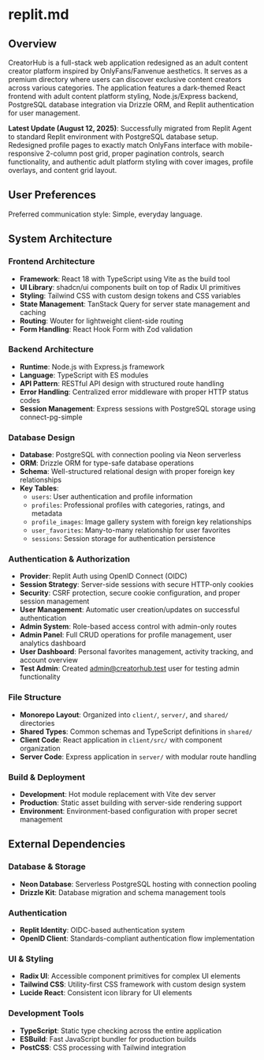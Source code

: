 # replit.md

## Overview

CreatorHub is a full-stack web application redesigned as an adult content creator platform inspired by OnlyFans/Fanvenue aesthetics. It serves as a premium directory where users can discover exclusive content creators across various categories. The application features a dark-themed React frontend with adult content platform styling, Node.js/Express backend, PostgreSQL database integration via Drizzle ORM, and Replit authentication for user management.

**Latest Update (August 12, 2025)**: Successfully migrated from Replit Agent to standard Replit environment with PostgreSQL database setup. Redesigned profile pages to exactly match OnlyFans interface with mobile-responsive 2-column post grid, proper pagination controls, search functionality, and authentic adult platform styling with cover images, profile overlays, and content grid layout.

## User Preferences

Preferred communication style: Simple, everyday language.

## System Architecture

### Frontend Architecture
- **Framework**: React 18 with TypeScript using Vite as the build tool
- **UI Library**: shadcn/ui components built on top of Radix UI primitives
- **Styling**: Tailwind CSS with custom design tokens and CSS variables
- **State Management**: TanStack Query for server state management and caching
- **Routing**: Wouter for lightweight client-side routing
- **Form Handling**: React Hook Form with Zod validation

### Backend Architecture
- **Runtime**: Node.js with Express.js framework
- **Language**: TypeScript with ES modules
- **API Pattern**: RESTful API design with structured route handling
- **Error Handling**: Centralized error middleware with proper HTTP status codes
- **Session Management**: Express sessions with PostgreSQL storage using connect-pg-simple

### Database Design
- **Database**: PostgreSQL with connection pooling via Neon serverless
- **ORM**: Drizzle ORM for type-safe database operations
- **Schema**: Well-structured relational design with proper foreign key relationships
- **Key Tables**:
  - `users`: User authentication and profile information
  - `profiles`: Professional profiles with categories, ratings, and metadata
  - `profile_images`: Image gallery system with foreign key relationships
  - `user_favorites`: Many-to-many relationship for user favorites
  - `sessions`: Session storage for authentication persistence

### Authentication & Authorization
- **Provider**: Replit Auth using OpenID Connect (OIDC)
- **Session Strategy**: Server-side sessions with secure HTTP-only cookies
- **Security**: CSRF protection, secure cookie configuration, and proper session management
- **User Management**: Automatic user creation/updates on successful authentication
- **Admin System**: Role-based access control with admin-only routes
- **Admin Panel**: Full CRUD operations for profile management, user analytics dashboard
- **User Dashboard**: Personal favorites management, activity tracking, and account overview
- **Test Admin**: Created admin@creatorhub.test user for testing admin functionality

### File Structure
- **Monorepo Layout**: Organized into `client/`, `server/`, and `shared/` directories
- **Shared Types**: Common schemas and TypeScript definitions in `shared/`
- **Client Code**: React application in `client/src/` with component organization
- **Server Code**: Express application in `server/` with modular route handling

### Build & Deployment
- **Development**: Hot module replacement with Vite dev server
- **Production**: Static asset building with server-side rendering support
- **Environment**: Environment-based configuration with proper secret management

## External Dependencies

### Database & Storage
- **Neon Database**: Serverless PostgreSQL hosting with connection pooling
- **Drizzle Kit**: Database migration and schema management tools

### Authentication
- **Replit Identity**: OIDC-based authentication system
- **OpenID Client**: Standards-compliant authentication flow implementation

### UI & Styling
- **Radix UI**: Accessible component primitives for complex UI elements
- **Tailwind CSS**: Utility-first CSS framework with custom design system
- **Lucide React**: Consistent icon library for UI elements

### Development Tools
- **TypeScript**: Static type checking across the entire application
- **ESBuild**: Fast JavaScript bundler for production builds
- **PostCSS**: CSS processing with Tailwind integration